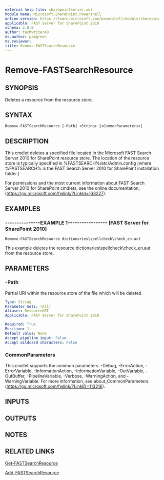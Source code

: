 ```yaml
---
external help file: sharepointserver.xml
Module Name: Microsoft.SharePoint.Powershell
online version: https://learn.microsoft.com/powershell/module/sharepoint-server/remove-fastsearchresource
applicable: FAST Server for SharePoint 2010
schema: 2.0.0
author: techwriter40
ms.author: pamgreen
ms.reviewer: 
title: Remove-FASTSearchResource
---
```


# Remove-FASTSearchResource

## SYNOPSIS
Deletes a resource from the resource store.

## SYNTAX

```
Remove-FASTSearchResource [-Path] <String> [<CommonParameters>]
```

## DESCRIPTION
This cmdlet deletes a specified file located in the Microsoft FAST Search Server 2010 for SharePoint resource store.
The location of the resource store is typically specified in %FASTSEARCH%/etc/Admin.config (where %FASTSEARCH% is the FAST Search Server 2010 for SharePoint installation folder.)

For permissions and the most current information about FAST Search Server 2010 for SharePoint cmdlets, see the online documentation, (https://go.microsoft.com/fwlink/?LinkId=163227).

## EXAMPLES

### ---------------EXAMPLE 1----------------- (FAST Server for SharePoint 2010)
```
Remove-FASTSearchResource dictionaries\spellcheck\check_en.aut
```

This example deletes the resource dictionaries\spellcheck\check_en.aut from the resource store.

## PARAMETERS

### -Path
Partial URI within the resource store of the file which will be deleted.

```yaml
Type: String
Parameter Sets: (All)
Aliases: ResourceURI
Applicable: FAST Server for SharePoint 2010

Required: True
Position: 1
Default value: None
Accept pipeline input: False
Accept wildcard characters: False
```

### CommonParameters
This cmdlet supports the common parameters: -Debug, -ErrorAction, -ErrorVariable, -InformationAction, -InformationVariable, -OutVariable, -OutBuffer, -PipelineVariable, -Verbose, -WarningAction, and -WarningVariable. For more information, see about_CommonParameters (https://go.microsoft.com/fwlink/?LinkID=113216).

## INPUTS

## OUTPUTS

## NOTES

## RELATED LINKS

[Get-FASTSearchResource](Get-FASTSearchResource.md)

[Add-FASTSearchResource](Add-FASTSearchResource.md)
